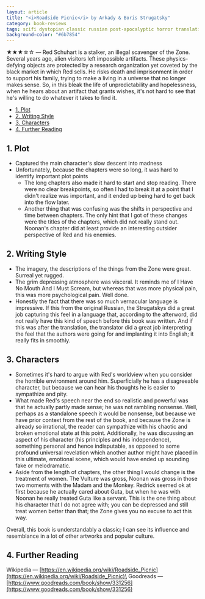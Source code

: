 ```yaml
---
layout: article
title: "<i>Roadside Picnic</i> by Arkady & Boris Strugatsky"
category: book-reviews
tags: scifi dystopian classic russian post-apocalyptic horror translation psychological aliens censored
background-color: "#6b7854"
---
```

★★★☆☆ — Red Schuhart is a stalker, an illegal scavenger of the Zone. Several years ago, alien visitors left impossible artifacts. These physics-defying objects are protected by a research organization yet coveted by the black market in which Red sells. He risks death and imprisonment in order to support his family, trying to make a living in a universe that no longer makes sense. So, in this bleak the life of unpredictability and hopelessness, when he hears about an artifact that grants wishes, it's not hard to see that he's willing to do whatever it takes to find it.

<!--split-->

- [1. Plot](#1-plot)
- [2. Writing Style](#2-writing-style)
- [3. Characters](#3-characters)
- [4. Further Reading](#4-further-reading)

<!--split-->

## 1. Plot
* Captured the main character's slow descent into madness
* Unfortunately, because the chapters were so long, it was hard to identify important plot points
  * The long chapters also made it hard to start and stop reading. There were no clear breakpoints, so often I had to break it at a point that I didn't realize was important, and it ended up being hard to get back into the flow later.
  * Another thing that was confusing was the shifts in perspective and time between chapters. The only hint that I got of these changes were the titles of the chapters, which did not really stand out. Noonan's chapter did at least provide an interesting outsider perspective of Red and his enemies.

## 2. Writing Style
* The imagery, the descriptions of the things from the Zone were great. Surreal yet rugged.
* The grim depressing atmosphere was visceral. It reminds me of I Have No Mouth And I Must Scream, but whereas that was more physical pain, this was more psychological pain. Well done.
* Honestly the fact that there was so much vernacular language is impressive. If this from the original Russian, the Strugatskys did a great job capturing this feel in a language that, according to the afterword, did not really have this kind of speech before this book was written. And if this was after the translation, the translator did a great job interpreting the feel that the authors were going for and implanting it into English; it really fits in smoothly.

## 3. Characters
* Sometimes it's hard to argue with Red's worldview when you consider the horrible environment around him. Superficially he has a disagreeable character, but because we can hear his thoughts he is easier to sympathize and pity.
* What made Red's speech near the end so realistic and powerful was that he actually partly made sense; he was not rambling nonsense. Well, perhaps as a standalone speech it would be nonsense, but because we have prior context from the rest of the book, and because the Zone is already so irrational, the reader can sympathize with his chaotic and broken emotional state at this point. Additionally, he was discussing an aspect of his character (his principles and his independence), something personal and hence indisputable, as opposed to some profound universal revelation which another author might have placed in this ultimate, emotional scene, which would have ended up sounding fake or melodramatic.
* Aside from the length of chapters, the other thing I would change is the treatment of women. The Vulture was gross, Noonan was gross in those two moments with the Madam and the Monkey. Redrick seemed ok at first because he actually cared about Guta, but when he was with Noonan he really treated Guta like a servant. This is the one thing about his character that I do not agree with; you can be depressed and still treat women better than that; the Zone gives you no excuse to act this way.

Overall, this book is understandably a classic; I can see its influence and resemblance in a lot of other artworks and popular culture.

## 4. Further Reading
Wikipedia — [https://en.wikipedia.org/wiki/Roadside_Picnic](https://en.wikipedia.org/wiki/Roadside_Picnic)\
Goodreads — [https://www.goodreads.com/book/show/331256](https://www.goodreads.com/book/show/331256)